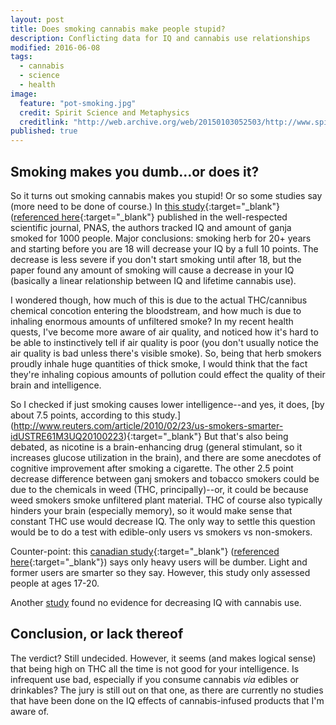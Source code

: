 ```yaml
---
layout: post
title: Does smoking cannabis make people stupid?
description: Conflicting data for IQ and cannabis use relationships
modified: 2016-06-08
tags: 
  - cannabis
  - science
  - health
image: 
  feature: "pot-smoking.jpg"
  credit: Spirit Science and Metaphysics
  creditlink: "http://web.archive.org/web/20150103052503/http://www.spiritscienceandmetaphysics.com/study-finds-marijuana-increases-your-iq"
published: true
---
```


## Smoking makes you dumb...or does it?

So it turns out smoking cannabis makes you stupid!  Or so some studies say (more need to be done of course.)  In [this study](http://www.pnas.org/content/109/40/E2657){:target="_blank"} ([referenced here](http://www.nature.com/news/drop-in-iq-linked-to-heavy-teenage-cannabis-use-1.11278){:target="_blank"} published in the well-respected scientific journal, PNAS, the authors tracked IQ and 
amount of ganja smoked for 1000 people.  Major conclusions: smoking herb for 20+ years and starting before you are 18 will decrease your IQ by a full 10 points.
The decrease is less severe if you don't start smoking until after 18, but the paper found any amount of smoking will cause a decrease in your IQ (basically a linear relationship between IQ and lifetime cannabis use).  

I wondered though, how much of this is due to the actual THC/cannibus chemical concotion entering the bloodstream, and how much is due to inhaling enormous amounts of unfiltered 
smoke? In my recent health quests, I've become more aware of air quality, and noticed how it's hard to be able to instinctively tell if air quality is poor (you don't usually notice the air quality is bad unless there's visible smoke).  So, being that herb smokers proudly inhale huge quantities of thick smoke, I would think that the fact they're inhaling copious amounts of pollution could effect the quality of their brain and intelligence.

So I checked if just smoking causes lower intelligence--and yes, it does, [by about 7.5 points, according to this study.]  (http://www.reuters.com/article/2010/02/23/us-smokers-smarter-idUSTRE61M3UQ20100223){:target="_blank"}  But that's also being debated, as nicotine is a brain-enhancing drug (general stimulant, so it increases glucose utilization in the brain), and there are some anecdotes of cognitive improvement after smoking a cigarette.
The other 2.5 point decrease difference between ganj smokers and tobacco smokers could be due to the chemicals in weed (THC, principally)--or, it could be because weed smokers smoke unfiltered plant material.  THC of course also typically hinders your brain (especially memory), so it would make sense that constant THC use would decrease IQ.  The only way to settle this question would be to do a test with edible-only users vs smokers vs non-smokers.

Counter-point: this [canadian study](http://www.cmaj.ca/content/166/7/887.full.pdf+html){:target="_blank"} ([referenced here](http://web.archive.org/web/20150103052503/http://www.spiritscienceandmetaphysics.com/study-finds-marijuana-increases-your-iq){:target="_blank"}) says only heavy users will be dumber.  Light and former users are smarter so they say.  However, this study only assessed people at ages 17-20.

Another [study](http://www.sciencemag.org/news/2016/01/twins-study-finds-no-evidence-marijuana-lowers-iq-teens) found no evidence for decreasing IQ with cannabis use.

## Conclusion, or lack thereof

The verdict?  Still undecided.  However, it seems (and makes logical sense) that being high on THC all the time is not good for your intelligence.  Is infrequent use bad, especially if you consume cannabis *via* edibles or drinkables?  The jury is still out on that one, as there are currently no studies that have been done on the IQ effects of cannabis-infused products that I'm aware of.
